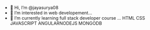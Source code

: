 - 👋 Hi, I’m @jayasurya08
- 👀 I’m interested in web developement...
- 🌱 I’m currently learning full stack developer course ...
HTML CSS JAVASCRIPT ANGULARNODEJS MONGODB




<!---
jayasurya08/jayasurya08 is a ✨ special ✨ repository because its `README.md` (this file) appears on your GitHub profile.
You can click the Preview link to take a look at your changes.
--->
